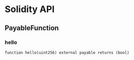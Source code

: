 # Solidity API

## PayableFunction

### hello

```solidity
function hello(uint256) external payable returns (bool)
```

